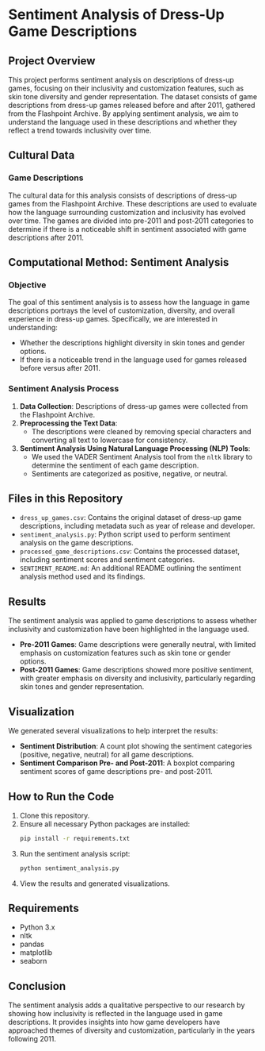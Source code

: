 # Sentiment Analysis of Dress-Up Game Descriptions

## Project Overview
This project performs sentiment analysis on descriptions of dress-up games, focusing on their inclusivity and customization features, such as skin tone diversity and gender representation. The dataset consists of game descriptions from dress-up games released before and after 2011, gathered from the Flashpoint Archive. By applying sentiment analysis, we aim to understand the language used in these descriptions and whether they reflect a trend towards inclusivity over time.

## Cultural Data
### Game Descriptions
The cultural data for this analysis consists of descriptions of dress-up games from the Flashpoint Archive. These descriptions are used to evaluate how the language surrounding customization and inclusivity has evolved over time. The games are divided into pre-2011 and post-2011 categories to determine if there is a noticeable shift in sentiment associated with game descriptions after 2011.

## Computational Method: Sentiment Analysis
### Objective
The goal of this sentiment analysis is to assess how the language in game descriptions portrays the level of customization, diversity, and overall experience in dress-up games. Specifically, we are interested in understanding:
- Whether the descriptions highlight diversity in skin tones and gender options.
- If there is a noticeable trend in the language used for games released before versus after 2011.

### Sentiment Analysis Process
1. **Data Collection**: Descriptions of dress-up games were collected from the Flashpoint Archive.
2. **Preprocessing the Text Data**:
   - The descriptions were cleaned by removing special characters and converting all text to lowercase for consistency.
3. **Sentiment Analysis Using Natural Language Processing (NLP) Tools**:
   - We used the VADER Sentiment Analysis tool from the `nltk` library to determine the sentiment of each game description.
   - Sentiments are categorized as positive, negative, or neutral.

## Files in this Repository
- `dress_up_games.csv`: Contains the original dataset of dress-up game descriptions, including metadata such as year of release and developer.
- `sentiment_analysis.py`: Python script used to perform sentiment analysis on the game descriptions.
- `processed_game_descriptions.csv`: Contains the processed dataset, including sentiment scores and sentiment categories.
- `SENTIMENT_README.md`: An additional README outlining the sentiment analysis method used and its findings.

## Results
The sentiment analysis was applied to game descriptions to assess whether inclusivity and customization have been highlighted in the language used.
- **Pre-2011 Games**: Game descriptions were generally neutral, with limited emphasis on customization features such as skin tone or gender options.
- **Post-2011 Games**: Game descriptions showed more positive sentiment, with greater emphasis on diversity and inclusivity, particularly regarding skin tones and gender representation.

## Visualization
We generated several visualizations to help interpret the results:
- **Sentiment Distribution**: A count plot showing the sentiment categories (positive, negative, neutral) for all game descriptions.
- **Sentiment Comparison Pre- and Post-2011**: A boxplot comparing sentiment scores of game descriptions pre- and post-2011.

## How to Run the Code
1. Clone this repository.
2. Ensure all necessary Python packages are installed:
   ```sh
   pip install -r requirements.txt
   ```
3. Run the sentiment analysis script:
   ```sh
   python sentiment_analysis.py
   ```
4. View the results and generated visualizations.

## Requirements
- Python 3.x
- nltk
- pandas
- matplotlib
- seaborn

## Conclusion
The sentiment analysis adds a qualitative perspective to our research by showing how inclusivity is reflected in the language used in game descriptions. It provides insights into how game developers have approached themes of diversity and customization, particularly in the years following 2011.

